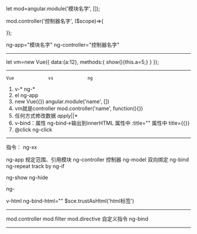 
let mod=angular.module('模块名字', []);

mod.controller('控制器名字', ($scope)=>{

});

ng-app="模块名字"
ng-controller="控制器名字"

--------------------------------------------------------------------------------

let vm=new Vue({
  data:{a:12},
  methods:{
    show(){this.a=5;}
  }
});

--------------------------------------------------------------------------------
    Vue             vs             ng
1. v-*                             ng-*
2. el                              ng-app
3. new Vue({})                     angular.module('name', [])
4. vm就是controller                 mod.controller('name', function(){})
5. 任何方式修改数据                 $apply||$*
6. v-bind：属性                    ng-bind->输出到innerHTML
  属性中 :title=""                  属性中 title={{}}
7. @click                         ng-click
--------------------------------------------------------------------------------

指令：
ng-xx

ng-app            规定范围、引用模块
ng-controller     控制器
ng-model          双向绑定
ng-bind           
ng-repeat
  track by
ng-if

ng-show
ng-hide

ng-

v-html    ng-bind-html=""
  $sce.trustAsHtml('html标签')

--------------------------------------------------------------------------------

mod.controller
mod.filter
mod.directive       自定义指令     ng-bind

--------------------------------------------------------------------------------
